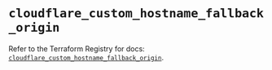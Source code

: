 # `cloudflare_custom_hostname_fallback_origin`

Refer to the Terraform Registry for docs: [`cloudflare_custom_hostname_fallback_origin`](https://registry.terraform.io/providers/cloudflare/cloudflare/4.42.0/docs/resources/custom_hostname_fallback_origin).
